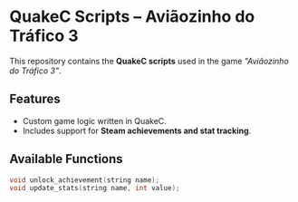 # QuakeC Scripts – Aviãozinho do Tráfico 3

This repository contains the **QuakeC scripts** used in the game _"Aviãozinho do Tráfico 3"_.

## Features

- Custom game logic written in QuakeC.
- Includes support for **Steam achievements and stat tracking**.

## Available Functions

```c
void unlock_achievement(string name);
void update_stats(string name, int value);
```
